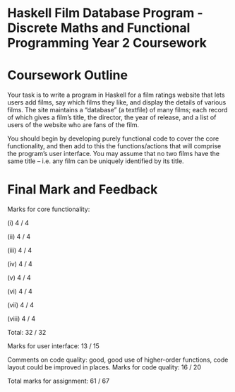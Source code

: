 # Haskell Film Database Program - Discrete Maths and Functional Programming Year 2 Coursework
# Coursework Outline

Your task is to write a program in Haskell for a film ratings website that lets users add films, say which films they like, and display the details of various films. The site maintains a “database” (a textfile) of many films; each record of which gives a film’s title, the director, the year of release, and a list of users of the website who are fans of the film. 

You should begin by developing purely functional code to cover the core functionality, and then add to this the functions/actions that will comprise the program’s user interface. You may assume that no two films have the same title – i.e. any film can be uniquely identified by its title.

# Final Mark and Feedback
Marks for core functionality:

  (i) 4 / 4
  
  (ii) 4 / 4
  
  (iii) 4 / 4
  
  (iv) 4 / 4
  
  (v) 4 / 4
  
  (vi) 4 / 4
  
  (vii) 4 / 4
  
  (viii) 4 / 4
  
Total: 32 / 32


Marks for user interface: 13 / 15


Comments on code quality: good, good use of higher-order functions, code layout could be improved in places.
Marks for code quality: 16 / 20


Total marks for assignment: 61 / 67
